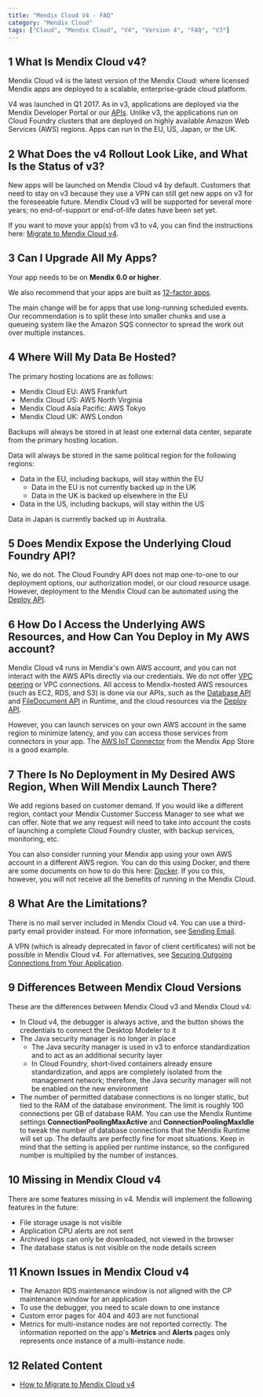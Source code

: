 ```yaml
---
title: "Mendix Cloud V4 - FAQ"
category: "Mendix Cloud"
tags: ["Cloud", "Mendix Cloud", "V4", "Version 4", "FAQ", "V3"]
---
```


## 1 What Is Mendix Cloud v4?

Mendix Cloud v4 is the latest version of the Mendix Cloud: where licensed Mendix apps are deployed to a scalable, enterprise-grade cloud platform.

V4 was launched in Q1 2017. As in v3, applications are deployed via the Mendix Developer Portal or our [APIs](/apidocs-mxsdk/apidocs/deploy-api). Unlike v3, the applications run on Cloud Foundry clusters that are deployed on highly available Amazon Web Services (AWS) regions. Apps can run in the EU, US, Japan, or the UK.

## 2 What Does the v4 Rollout Look Like, and What Is the Status of v3?

New apps will be launched on Mendix Cloud v4 by default. Customers that need to stay on v3 because they use a VPN can still get new apps on v3 for the foreseeable future. Mendix Cloud v3 will be supported for several more years; no end-of-support or end-of-life dates have been set yet.

If you want to move your app(s) from v3 to v4, you can find the instructions here: [Migrate to Mendix Cloud v4](migrating-to-v4).

## 3 Can I Upgrade All My Apps?

Your app needs to be on **Mendix 6.0 or higher**.

We also recommend that your apps are built as [12-factor apps](https://12factor.net/).

The main change will be for apps that use long-running scheduled events. Our recommendation is to split these into smaller chunks and use a queueing system like the Amazon SQS connector to spread the work out over multiple instances. 

## 4 Where Will My Data Be Hosted?

The primary hosting locations are as follows:

*   Mendix Cloud EU: AWS Frankfurt
*   Mendix Cloud US: AWS North Virginia
*   Mendix Cloud Asia Pacific: AWS Tokyo
*   Mendix Cloud UK: AWS London

Backups will always be stored in at least one external data center, separate from the primary hosting location.

Data will always be stored in the same political region for the following regions:

*   Data in the EU, including backups, will stay within the EU
    * Data in the EU is not currently backed up in the UK
    * Data in the UK is backed up elsewhere in the EU
*   Data in the US, including backups, will stay within the US

Data in Japan is currently backed up in Australia.

## 5 Does Mendix Expose the Underlying Cloud Foundry API?

No, we do not. The Cloud Foundry API does not map one-to-one to our deployment options, our authorization model, or our cloud resource usage. However, deployment to the Mendix Cloud can be automated using the [Deploy API](/apidocs-mxsdk/apidocs/deploy-api).

## 6 How Do I Access the Underlying AWS Resources, and How Can You Deploy in My AWS account?

Mendix Cloud v4 runs in Mendix's own AWS account, and you can not interact with the AWS APIs directly via our credentials. We do not offer [VPC peering](http://docs.aws.amazon.com/AmazonVPC/latest/PeeringGuide/Welcome.html) or VPC connections. All access to Mendix-hosted AWS resources (such as EC2, RDS, and S3) is done via our APIs, such as the [Database API](https://apidocs.mendix.com/7/runtime/com/mendix/core/Core.html#retrieveXPathQuery-com.mendix.systemwideinterfaces.core.IContext-java.lang.String-) and [FileDocument API](https://apidocs.mendix.com/7/runtime/com/mendix/core/Core.html#storeFileDocumentContent-com.mendix.systemwideinterfaces.core.IContext-com.mendix.systemwideinterfaces.core.IMendixObject-java.io.InputStream-) in Runtime, and the cloud resources via the [Deploy API](/apidocs-mxsdk/apidocs/deploy-api).

However, you can launch services on your own AWS account in the same region to minimize latency, and you can access those services from connectors in your app. The [AWS IoT Connector](https://appstore.home.mendix.com/link/app/2868/Mendix/AWS-IoT-Connector) from the Mendix App Store is a good example.

## 7 There Is No Deployment in My Desired AWS Region, When Will Mendix Launch There?

We add regions based on customer demand. If you would like a different region, contact your Mendix Customer Success Manager to see what we can offer. Note that we any request will need to take into account the costs of launching a complete Cloud Foundry cluster, with backup services, monitoring, etc. 

You can also consider running your Mendix app using your own AWS account in a different AWS region. You can do this using Docker, and there are some documents on how to do this here: [Docker](/deployment/docker). If you co this, however, you will not receive all the benefits of running in the Mendix Cloud.

## 8 What Are the Limitations?

There is no mail server included in Mendix Cloud v4. You can use a third-party email provider instead. For more information, see [Sending Email](sending-email).

A VPN (which is already deprecated in favor of client certificates) will not be possible in Mendix Cloud v4. For alternatives, see [Securing Outgoing Connections from Your Application](securing-outgoing-connections-from-your-application).

## 9 Differences Between Mendix Cloud Versions

These are the differences between Mendix Cloud v3 and Mendix Cloud v4:

* In Cloud v4, the debugger is always active, and the button shows the credentials to connect the Desktop Modeler to it
* The Java security manager is no longer in place
    * The Java security manager is used in v3 to enforce standardization and to act as an additional security layer
    * In Cloud Foundry, short-lived containers already ensure standardization, and apps are completely isolated from the management network; therefore, the Java security manager will not be enabled on the new environment
* The number of permitted database connections is no longer static, but tied to the RAM of the database environment. The limit is roughly 100 connections per GB of database RAM. You can use the Mendix Runtime settings **ConnectionPoolingMaxActive** and **ConnectionPoolingMaxIdle** to tweak the number of database connections that the Mendix Runtime will set up. The defaults are perfectly fine for most situations. Keep in mind that the setting is applied per runtime instance, so the configured number is multiplied by the number of instances.

## 10 Missing in Mendix Cloud v4

There are some features missing in v4. Mendix will implement the following features in the future:

* File storage usage is not visible
* Application CPU alerts are not sent
* Archived logs can only be downloaded, not viewed in the browser
* The database status is not visible on the node details screen

## 11 Known Issues in Mendix Cloud v4

* The Amazon RDS maintenance window is not aligned with the CP maintenance window for an application
* To use the debugger, you need to scale down to one instance
* Custom error pages for 404 and 403 are not functional
* Metrics for multi-instance nodes are not reported correctly. The information reported on the app's **Metrics** and **Alerts** pages only represents once instance of a multi-instance node.

## 12 Related Content

* [How to Migrate to Mendix Cloud v4](/deployment/mendixcloud/migrating-to-v4)
